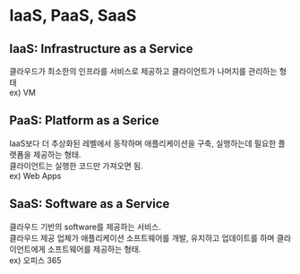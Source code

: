 # IaaS, PaaS, SaaS

## IaaS: Infrastructure as a Service
클라우드가 최소한의 인프라를 서비스로 제공하고 클라이언트가 나머지를 관리하는 형태  
ex) VM 

## PaaS: Platform as a Serice
IaaS보다 더 추상화된 레벨에서 동작하며 애플리케이션을 구축, 실행하는데 필요한 플랫폼을 제공하는 형태.  
클라이언트는 실행한 코드만 가져오면 됨.  
ex) Web Apps

## SaaS: Software as a Service
클라우드 기반의 software를 제공하는 서비스.  
클라우드 제공 업체가 애플리케이션 소프트웨어를 개발, 유지하고 업데이트를 하며 클라이언트에게 소프트웨어를 제공하는 형태.  
ex) 오피스 365